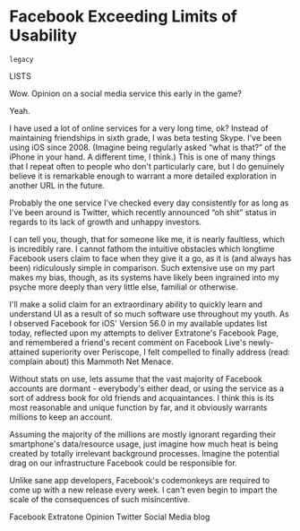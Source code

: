 # Facebook Exceeding Limits of Usability

`legacy`

LISTS

Wow. Opinion on a social media service this early in the game?

Yeah.

I have used a lot of online services for a very long time, ok? Instead of maintaining friendships in sixth grade, I was beta testing Skype. I've been using iOS since 2008. (Imagine being regularly asked “what is that?” of the iPhone in your hand. A different time, I think.) This is one of many things that I repeat often to people who don't particularly care, but I do genuinely believe it is remarkable enough to warrant a more detailed exploration in another URL in the future.

Probably the one service I've checked every day consistently for as long as I've been around is Twitter, which recently announced “oh shit” status in regards to its lack of growth and unhappy investors.

I can tell you, though, that for someone like me, it is nearly faultless, which is incredibly rare. I cannot fathom the intuitive obstacles which longtime Facebook users claim to face when they give it a go, as it is (and always has been) ridiculously simple in comparison. Such extensive use on my part makes my bias, though, as its systems have likely been ingrained into my psyche more deeply than very little else, familial or otherwise.

I'll make a solid claim for an extraordinary ability to quickly learn and understand UI as a result of so much software use throughout my youth. As I observed Facebook for iOS' Version 56.0 in my available updates list today, reflected upon my attempts to deliver Extratone's Facebook Page, and remembered a friend's recent comment on Facebook Live's newly-attained superiority over Periscope, I felt compelled to finally address (read: complain about) this Mammoth Net Menace.

Without stats on use, lets assume that the vast majority of Facebook accounts are dormant - everybody's either dead, or using the service as a sort of address book for old friends and acquaintances. I think this is its most reasonable and unique function by far, and it obviously warrants millions to keep an account.

Assuming the majority of the millions are mostly ignorant regarding their smartphone's data/resource usage, just imagine how much heat is being created by totally irrelevant background processes. Imagine the potential drag on our infrastructure Facebook could be responsible for.

Unlike sane app developers, Facebook's codemonkeys are required to come up with a new release every week. I can't even begin to impart the scale of the consequences of such misincentive.

Facebook Extratone Opinion Twitter Social Media blog
